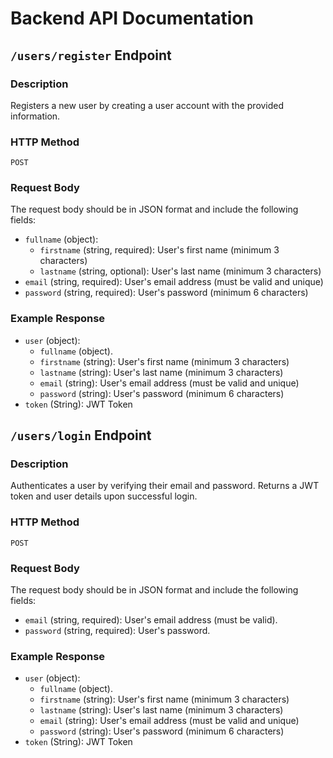 # Backend API Documentation

## `/users/register` Endpoint

### Description

Registers a new user by creating a user account with the provided information.

### HTTP Method

`POST`

### Request Body

The request body should be in JSON format and include the following fields:

- `fullname` (object):
  - `firstname` (string, required): User's first name (minimum 3 characters)
  - `lastname` (string, optional): User's last name (minimum 3 characters)
- `email` (string, required): User's email address (must be valid and unique)
- `password` (string, required): User's password (minimum 6 characters)


### Example Response 

- `user` (object):
  - `fullname` (object).
   - `firstname` (string): User's first name (minimum 3 characters)
   - `lastname` (string): User's last name (minimum 3 characters)
  - `email` (string): User's email address (must be valid and unique)
  - `password` (string): User's password (minimum 6 characters)
- `token` (String): JWT Token


## `/users/login` Endpoint

### Description

Authenticates a user by verifying their email and password. Returns a JWT token and user details upon successful login.

### HTTP Method

`POST`

### Request Body

The request body should be in JSON format and include the following fields:

- `email` (string, required): User's email address (must be valid).
- `password` (string, required): User's password.

### Example Response

- `user` (object):
  - `fullname` (object).
   - `firstname` (string): User's first name (minimum 3 characters)
   - `lastname` (string): User's last name (minimum 3 characters)
  - `email` (string): User's email address (must be valid and unique)
  - `password` (string): User's password (minimum 6 characters)
- `token` (String): JWT Token



